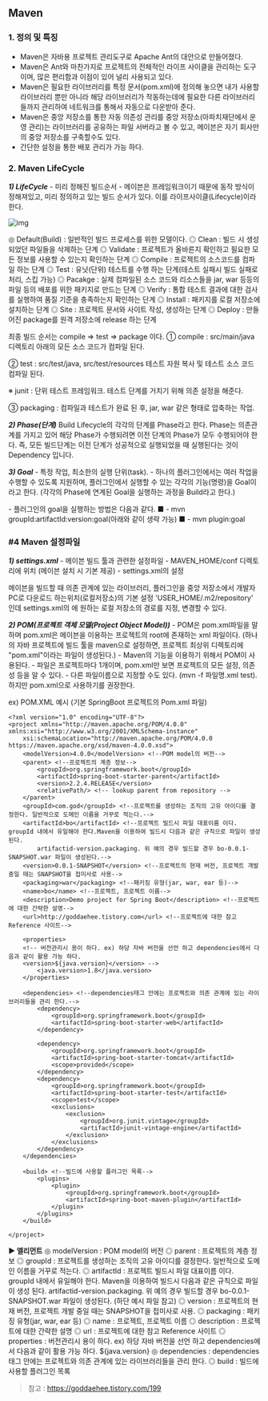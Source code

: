 ## Maven



### 1. 정의 및 특징

- Maven은 자바용 프로젝트 관리도구로 Apache Ant의 대안으로 만들어졌다.
- Maven은 Ant와 마찬가지로 프로젝트의 전체적인 라이프 사이클을 관리하는 도구 이며, 많은 편리함과 이점이 있어 널리 사용되고 있다.
- Maven은 필요한 라이브러리를 특정 문서(pom.xml)에 정의해 놓으면 내가 사용할 라이브러리 뿐만 아니라 해당 라이브러리가 작동하는데에 필요한 다른 라이브러리들까지 관리하여 네트워크를 통해서 자동으로 다운받아 준다.
- Maven은 중앙 저장소를 통한 자동 의존성 관리를 중앙 저장소(아파치재단에서 운영 관리)는 라이브러리를 공유하는 파일 서버라고 볼 수 있고, 메이븐은 자기 회사만의 중앙 저장소를 구축할수도 있다.
- 간단한 설정을 통한 배포 관리가 가능 하다.



### 2. **Maven LifeCycle**

***1) LifeCycle***
 \- 미리 정해진 빌드순서
 \- 메이븐은 프레임워크이기 때문에 동작 방식이 정해져있고, 미리 정의하고 있는 빌드 순서가 있다. 이를 라이프사이클(Lifecycle)이라 한다. 



![img](https://blog.kakaocdn.net/dn/U37jP/btqBs1h7mS3/6kyUiTE6y1SuRfpLrzkn7K/img.png)



◎ Default(Build) : 일반적인 빌드 프로세스를 위한 모델이다.
◎ Clean : 빌드 시 생성되었던 파일들을 삭제하는 단계
◎ Validate : 프로젝트가 올바른지 확인하고 필요한 모든 정보를 사용할 수 있는지 확인하는 단계
◎ Compile : 프로젝트의 소스코드를 컴파일 하는 단계
◎ Test : 유닛(단위) 테스트를 수행 하는 단계(테스트 실패시 빌드 실패로 처리, 스킵 가능)
◎ Pacakge : 실제 컴파일된 소스 코드와 리소스들을 jar, war 등등의 파일 등의 배포를 위한 패키지로 만드는 단계
◎ Verify : 통합 테스트 결과에 대한 검사를 실행하여 품질 기준을 충족하는지 확인하는 단계
◎ Install : 패키지를 로컬 저장소에 설치하는 단계
◎ Site : 프로젝트 문서와 사이트 작성, 생성하는 단계
◎ Deploy : 만들어진 package를 원격 저장소에 release 하는 단계

 

최종 빌드 순서는 compile => test => package 이다. 
① compile : src/main/java 디렉토리 아래의 모든 소스 코드가 컴파일 된다.

② test : src/test/java, src/test/resources 테스트 자원 복사 및 테스트 소스 코드 컴파일 된다.

 ※ junit : 단위 테스트 프레임워크. 테스트 단계를 거치기 위해 의존 설정을 해준다.

③ packaging : 컴파일과 테스트가 완료 된 후, jar, war 같은 형태로 압축하는 작업.



***2) Phase(단계)***
Build Lifecycle의 각각의 단계를 Phase라고 한다.
Phase는 의존관계를 가지고 있어 해당 Phase가 수행되려면 이전 단계의 Phase가 모두 수행되어야 한다.
즉, 모든 빌드단계는 이전 단계가 성공적으로 실행되었을 때 실행된다는 것이 Dependency 입니다.

***3) Goal***
 \- 특정 작업, 최소한의 실행 단위(task).
 \- 하나의 플러그인에서는 여러 작업을 수행할 수 있도록 지원하며, 플러그인에서 실행할 수 있는 각각의 기능(명령)을 Goal이라고 한다.
(각각의 Phase에 연계된 Goal을 실행하는 과정을 Build라고 한다.)

 \- 플러그인의 goal을 실행하는 방법은 다음과 같다.
■ - mvn groupId:artifactId:version:goal(아래와 같이 생략 가능)
■ - mvn plugin:goal



### **#4 Maven 설정파일**

***1) settings.xml***
\- 메이븐 빌드 툴과 관련한 설정파일
\- MAVEN_HOME/conf 디렉토리에 위치 (메이븐 설치 시 기본 제공)
\- settings.xml의 설정

메이븐을 빌드할 때 의존 관계에 있는 라이브러리, 플러그인을 중앙 저장소에서 개발자 PC로 다운로드 하는위치(로컬저장소)의 기본 설정 'USER_HOME/.m2/repository' 인데 settings.xml의 에 원하는 로컬 저장소의 경로를 지정, 변경할 수 있다.

 

***2) POM(프로젝트 객체 모델(Project Object Model))***
\- POM은 pom.xml파일을 말하며 pom.xml은 메이븐을 이용하는 프로젝트의 root에 존재하는 xml 파일이다.
  (하나의 자바 프로젝트에 빌드 툴을 maven으로 설정하면, 프로젝트 최상위 디렉토리에 "pom.xml"이라는 파일이 생성된다.)
 \- Maven의 기능을 이용하기 위해서 POM이 사용된다. 
 \- 파일은 프로젝트마다 1개이며, pom.xml만 보면 프로젝트의 모든 설정, 의존성 등을 알 수 있다.
 \- 다른 파일이름으로 지정할 수도 있다. (mvn -f 파일명.xml test). 하지만 pom.xml으로 사용하기를 권장한다.

 

ex) POM.XML 예시 (기본 SpringBoot 프로젝트의 Pom.xml 파일)

```
<?xml version="1.0" encoding="UTF-8"?>
<project xmlns="http://maven.apache.org/POM/4.0.0" xmlns:xsi="http://www.w3.org/2001/XMLSchema-instance"
	xsi:schemaLocation="http://maven.apache.org/POM/4.0.0 https://maven.apache.org/xsd/maven-4.0.0.xsd">
	<modelVersion>4.0.0</modelVersion> <!--POM model의 버전-->
	<parent> <!--프로젝트의 계층 정보-->
		<groupId>org.springframework.boot</groupId>
		<artifactId>spring-boot-starter-parent</artifactId>
		<version>2.2.4.RELEASE</version>
		<relativePath/> <!-- lookup parent from repository -->
	</parent>
	<groupId>com.god</groupId> <!--프로젝트를 생성하는 조직의 고유 아이디를 결정한다. 일반적으로 도메인 이름을 거꾸로 적는다.-->
	<artifactId>bo</artifactId> <!--프로젝트 빌드시 파일 대표이름 이다. groupId 내에서 유일해야 한다.Maven을 이용하여 빌드시 다음과 같은 규칙으로 파일이 생성 된다.
		artifactid-version.packaging. 위 예의 경우 빌드할 경우 bo-0.0.1-SNAPSHOT.war 파일이 생성된다.-->
	<version>0.0.1-SNAPSHOT</version> <!--프로젝트의 현재 버전, 프로젝트 개발 중일 때는 SNAPSHOT을 접미사로 사용-->
	<packaging>war</packaging> <!--패키징 유형(jar, war, ear 등)-->
	<name>bo</name> <!--프로젝트, 프로젝트 이름-->
	<description>Demo project for Spring Boot</description> <!--프로젝트에 대한 간략한 설명-->
	<url>http://goddaehee.tistory.com</url> <!--프로젝트에 대한 참고 Reference 사이트-->

	<properties>
	<!-- 버전관리시 용이 하다. ex) 하당 자바 버전을 선언 하고 dependencies에서 다음과 같이 활용 가능 하다.
	<version>${java.version}</version> -->
		<java.version>1.8</java.version>
	</properties>

	<dependencies> <!--dependencies태그 안에는 프로젝트와 의존 관계에 있는 라이브러리들을 관리 한다.-->
		<dependency>
			<groupId>org.springframework.boot</groupId>
			<artifactId>spring-boot-starter-web</artifactId>
		</dependency>

		<dependency>
			<groupId>org.springframework.boot</groupId>
			<artifactId>spring-boot-starter-tomcat</artifactId>
			<scope>provided</scope>
		</dependency>
		<dependency>
			<groupId>org.springframework.boot</groupId>
			<artifactId>spring-boot-starter-test</artifactId>
			<scope>test</scope>
			<exclusions>
				<exclusion>
					<groupId>org.junit.vintage</groupId>
					<artifactId>junit-vintage-engine</artifactId>
				</exclusion>
			</exclusions>
		</dependency>
	</dependencies>

	<build> <!--빌드에 사용할 플러그인 목록-->
		<plugins>
			<plugin>
				<groupId>org.springframework.boot</groupId>
				<artifactId>spring-boot-maven-plugin</artifactId>
			</plugin>
		</plugins>
	</build>

</project>
```


 

**▶ 엘리먼트**
◎ modelVersion : POM model의 버전
◎ parent : 프로젝트의 계층 정보
◎ groupId : 프로젝트를 생성하는 조직의 고유 아이디를 결정한다. 일반적으로 도메인 이름을 거꾸로 적는다.
◎ artifactId : 프로젝트 빌드시 파일 대표이름 이다. groupId 내에서 유일해야 한다. Maven을 이용하여 빌드시 다음과 같은 규칙으로 파일이 생성 된다.
   artifactid-version.packaging. 위 예의 경우 빌드할 경우 bo-0.0.1-SNAPSHOT.war 파일이 생성된다. (하단 예시 파일 참고)
◎ version : 프로젝트의 현재 버전, 프로젝트 개발 중일 때는 SNAPSHOT을 접미사로 사용.
◎ packaging : 패키징 유형(jar, war, ear 등)
◎ name : 프로젝트, 프로젝트 이름
◎ description : 프로젝트에 대한 간략한 설명
◎ url : 프로젝트에 대한 참고 Reference 사이트
◎ properties : 버전관리시 용이 하다. ex) 하당 자바 버전을 선언 하고 dependencies에서 다음과 같이 활용 가능 하다.
   <version>${java.version}</version>
◎ dependencies : dependencies태그 안에는 프로젝트와 의존 관계에 있는 라이브러리들을 관리 한다.
◎ build : 빌드에 사용할 플러그인 목록





> 참고 : https://goddaehee.tistory.com/199